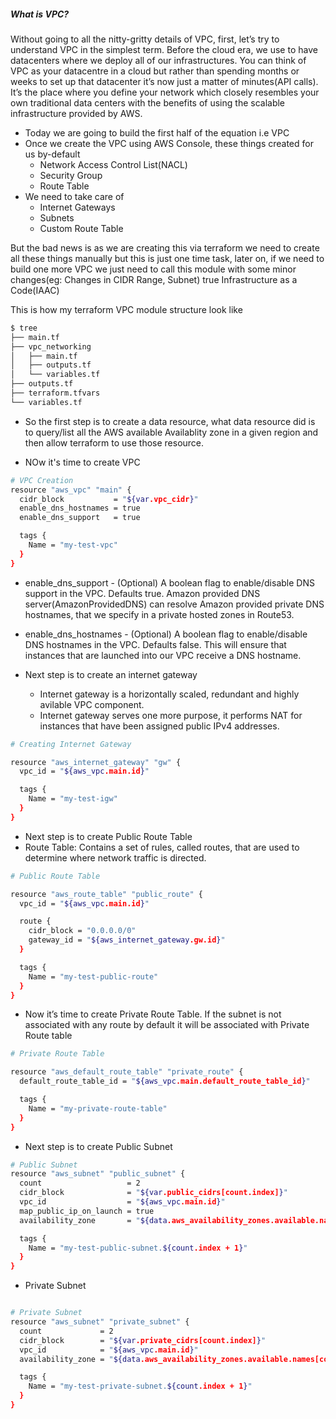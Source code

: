 ##### What is VPC?

Without going to all the nitty-gritty details of VPC, first, let’s try to understand VPC in the simplest term. Before the cloud era, we use to have datacenters where we deploy all of our infrastructures. You can think of VPC as your datacentre in a cloud but rather than spending months or weeks to set up that datacenter it’s now just a matter of minutes(API calls). It’s the place where you define your network which closely resembles your own traditional data centers with the benefits of using the scalable infrastructure provided by AWS.

* Today we are going to build the first half of the equation i.e VPC
* Once we create the VPC using AWS Console, these things created for us by-default
    * Network Access Control List(NACL)
    * Security Group
    * Route Table
* We need to take care of
    * Internet Gateways
    * Subnets
    * Custom Route Table

But the bad news is as we are creating this via terraform we need to create all these things manually but this is just one time task, later on, if we need to build one more VPC we just need to call this module with some minor changes(eg: Changes in CIDR Range, Subnet) true Infrastructure as a Code(IAAC)

This is how my terraform VPC module structure look like
```sh
$ tree
├── main.tf
├── vpc_networking
│   ├── main.tf
│   ├── outputs.tf
│   └── variables.tf
├── outputs.tf
├── terraform.tfvars
└── variables.tf
```
* So the first step is to create a data resource, what data resource did is to query/list all the AWS available Availablity zone in a given region and then allow terraform to use those resource.

* NOw it's time  to create VPC
```sh
# VPC Creation
resource "aws_vpc" "main" {
  cidr_block           = "${var.vpc_cidr}"
  enable_dns_hostnames = true
  enable_dns_support   = true

  tags {
    Name = "my-test-vpc"
  }
}
```

* enable_dns_support - (Optional) A boolean flag to enable/disable DNS support in the VPC. Defaults true. Amazon provided DNS server(AmazonProvidedDNS) can resolve Amazon provided private DNS hostnames, that we specify in a private hosted zones in Route53.
* enable_dns_hostnames - (Optional) A boolean flag to enable/disable DNS hostnames in the VPC. Defaults false. This will ensure that instances that are launched into our VPC receive a DNS hostname.

* Next step is to create an internet gateway
    * Internet gateway is a horizontally scaled, redundant and highly avilable VPC component.
    * Internet gateway serves one more purpose, it performs NAT for instances that have been assigned public IPv4 addresses.

```sh
# Creating Internet Gateway

resource "aws_internet_gateway" "gw" {
  vpc_id = "${aws_vpc.main.id}"

  tags {
    Name = "my-test-igw"
  }
}
```

* Next step is to create Public Route Table
* Route Table: Contains a set of rules, called routes, that are used to determine where network traffic is directed.

```sh
# Public Route Table

resource "aws_route_table" "public_route" {
  vpc_id = "${aws_vpc.main.id}"

  route {
    cidr_block = "0.0.0.0/0"
    gateway_id = "${aws_internet_gateway.gw.id}"
  }

  tags {
    Name = "my-test-public-route"
  }
}
```

* Now it’s time to create Private Route Table. If the subnet is not associated with any route by default it will be associated with Private Route table

```sh
# Private Route Table

resource "aws_default_route_table" "private_route" {
  default_route_table_id = "${aws_vpc.main.default_route_table_id}"

  tags {
    Name = "my-private-route-table"
  }
}
```

* Next step is to create Public Subnet
```sh
# Public Subnet
resource "aws_subnet" "public_subnet" {
  count                   = 2
  cidr_block              = "${var.public_cidrs[count.index]}"
  vpc_id                  = "${aws_vpc.main.id}"
  map_public_ip_on_launch = true
  availability_zone       = "${data.aws_availability_zones.available.names[count.index]}"

  tags {
    Name = "my-test-public-subnet.${count.index + 1}"
  }
}
```

* Private Subnet
```sh

# Private Subnet
resource "aws_subnet" "private_subnet" {
  count             = 2
  cidr_block        = "${var.private_cidrs[count.index]}"
  vpc_id            = "${aws_vpc.main.id}"
  availability_zone = "${data.aws_availability_zones.available.names[count.index]}"

  tags {
    Name = "my-test-private-subnet.${count.index + 1}"
  }
}
```